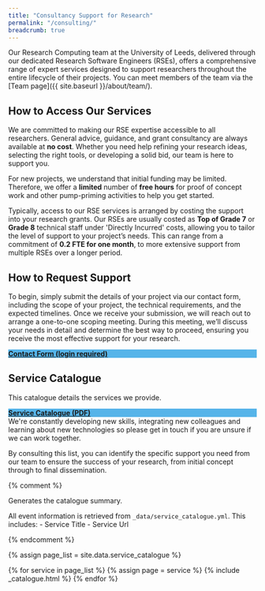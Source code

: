 ```yaml
---
title: "Consultancy Support for Research"
permalink: "/consulting/"
breadcrumb: true
---
```


Our Research Computing team at the University of Leeds, delivered through our dedicated Research Software Engineers (RSEs), offers a comprehensive range of expert services designed to support researchers throughout the entire lifecycle of their projects. You can meet members of the team via the [Team page]({{ site.baseurl }}/about/team/).

## How to Access Our Services

We are committed to making our RSE expertise accessible to all researchers. General advice, guidance, and grant consultancy are always available at **no cost**. Whether you need help refining your research ideas, selecting the right tools, or developing a solid bid, our team is here to support you.

For new projects, we understand that initial funding may be limited. Therefore, we offer a **limited** number of **free hours** for proof of concept work and other pump-priming activities to help you get started.

Typically, access to our RSE services is arranged by costing the support into your research grants. Our RSEs are usually costed as **Top of Grade 7** or **Grade 8** technical staff under 'Directly Incurred' costs, allowing you to tailor the level of support to your project’s needs. This can range from a commitment of **0.2 FTE for one month**, to more extensive support from multiple RSEs over a longer period.

## How to Request Support

To begin, simply submit the details of your project via our contact form, including the scope of your project, the technical requirements, and the expected timelines. Once we receive your submission, we will reach out to arrange a one-to-one scoping meeting. During this meeting, we’ll discuss your needs in detail and determine the best way to proceed, ensuring you receive the most effective support for your research.

<div class="event-space">
    <div class="event-tile" style="background-color:#56B4E9">
        <a class="event-tile-a" href="https://it.leeds.ac.uk/it?id=sc_cat_item&sys_id=7587b2530f675f00a82247ece1050eda">
            <strong>Contact Form (login required)</strong>
        </a>
    </div>
</div>

<!-- ### Case studies

You can read through some examples of consulting work the Research Computing Team have been part of at our [Case studies blog]({{ site.baseurl }}/about/casestudies/). -->

## Service Catalogue

This catalogue details the services we provide.

<div class="event-space">
    <div class="event-tile" style="background-color:#56B4E9">
        <a class="event-tile-a" href="{{ '/assets/files/ResearchConsultancy_ServiceCatalogue.pdf' | relative_url }}"
        target="_blank" rel="noopener noreferrer">
            <strong>Service Catalogue (PDF) </strong>
        </a>
    </div>
</div>
We're constantly developing new skills, integrating new colleagues and learning about new technologies so please get in touch if you are unsure if we can work together.

By consulting this list, you can identify the specific support you need from our team to ensure the success of your research, from initial concept through to final dissemination.

{% comment %}

  Generates the catalogue summary.

  All event information is retrieved from `_data/service_catalogue.yml`. This includes:
    - Service Title
    - Service Url

{% endcomment %}

{% assign page_list = site.data.service_catalogue %}

{% for service in page_list %}
        {% assign page = service %}
        {% include _catalogue.html %}
{% endfor %}
